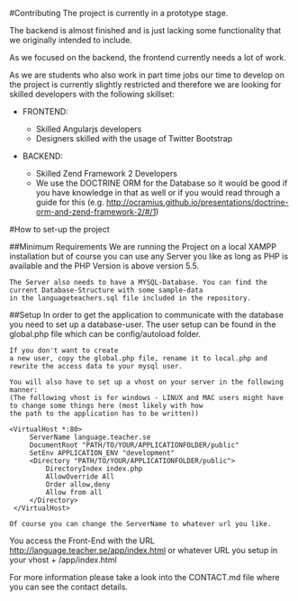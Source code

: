#Contributing
The project is currently in a prototype stage.

The backend is almost finished and is just lacking some functionality that we originally intended to include.

As we focused on the backend, the frontend currently needs a lot of work.

As we are students who also work in part time jobs our time to develop on the project is currently slightly restricted
and therefore we are looking for skilled developers with the following skillset:

* FRONTEND:
    * Skilled Angularjs developers
    * Designers skilled with the usage of Twitter Bootstrap
    
* BACKEND:
    * Skilled Zend Framework 2 Developers
    * We use the DOCTRINE ORM for the Database so it would be good if you have knowledge in that as well or if you would
      read through a guide for this (e.g. http://ocramius.github.io/presentations/doctrine-orm-and-zend-framework-2/#/1)
    
#How to set-up the project

##Minimum Requirements
    We are running the Project on a local XAMPP installation but of course you can use any Server you like as long as PHP is available
    and the PHP Version is above version 5.5.
    
    The Server also needs to have a MYSQL-Database. You can find the current Database-Structure with some sample-data
    in the languageteachers.sql file included in the repository.

##Setup
    In order to get the application to communicate with the database you need to set up a database-user.
    The user setup can be found in the global.php file which can be config/autoload folder. 
    
    If you don't want to create
    a new user, copy the global.php file, rename it to local.php and rewrite the access data to your mysql user.
    
    You will also have to set up a vhost on your server in the following manner:
    (The following vhost is for windows - LINUX and MAC users might have to change some things here (most likely with how
    the path to the application has to be written))
    
    <VirtualHost *:80>
         ServerName language.teacher.se
         DocumentRoot "PATH/TO/YOUR/APPLICATIONFOLDER/public"
         SetEnv APPLICATION_ENV "development"
         <Directory "PATH/TO/YOUR/APPLICATIONFOLDER/public">
             DirectoryIndex index.php
             AllowOverride All
             Order allow,deny
             Allow from all
         </Directory>
     </VirtualHost>
    
    Of course you can change the ServerName to whatever url you like.
    
You access the Front-End with the URL http://language.teacher.se/app/index.html or whatever URL you setup in your vhost + /app/index.html

For more information please take a look into the CONTACT.md file where you can see the contact details.